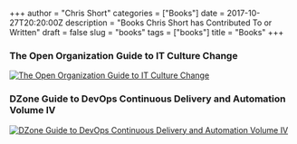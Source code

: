 +++
author = "Chris Short"
categories = ["Books"]
date = 2017-10-27T20:20:00Z
description = "Books Chris Short has Contributed To or Written"
draft = false
slug = "books"
tags = ["books"]
title = "Books"
+++

### The Open Organization Guide to IT Culture Change

[![The Open Organization Guide to IT Culture Change](https://cdn.chrisshort.net/theopenorg_guidetoITculturechange_1_0_cover_final.png)](https://opensource.com/open-organization/resources/culture-change)

### DZone Guide to DevOps Continuous Delivery and Automation Volume IV

[![DZone Guide to DevOps Continuous Delivery and Automation Volume IV](https://cdn.chrisshort.net/dzone-guide-devops-continous-delivery-automation-vol-4.png)](https://dzone.com/guides/devops-continuous-delivery-and-automation?oid=devcs)